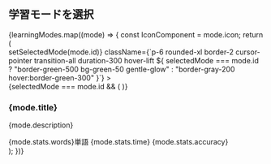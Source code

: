 <div className="elegant-card p-6">
                <h2 className="text-xl font-semibold text-gray-900 mb-6">
                  学習モードを選択
                </h2>
                <div className="grid md:grid-cols-2 gap-4">
                  {learningModes.map((mode) => {
                    const IconComponent = mode.icon;
                    return (
                      <div
                        key={mode.id}
                        onClick={() => setSelectedMode(mode.id)}
                        className={`p-6 rounded-xl border-2 cursor-pointer transition-all duration-300 hover-lift ${
                          selectedMode === mode.id
                            ? "border-green-500 bg-green-50 gentle-glow"
                            : "border-gray-200 hover:border-green-300"
                        }`}
                      >
                        <div className="flex items-start justify-between mb-4">
                          <div
                            className={`w-12 h-12 ${mode.gradient} rounded-xl flex items-center justify-center mb-4`}
                          >
                            <IconComponent className="w-6 h-6 text-white" />
                          </div>
                          {selectedMode === mode.id && (
                            <CheckCircle className="w-6 h-6 text-green-600" />
                          )}
                        </div>
                        <h3 className="text-lg font-semibold text-gray-900 mb-2">
                          {mode.title}
                        </h3>
                        <p className="text-gray-600 text-sm mb-4">
                          {mode.description}
                        </p>
                        <div className="flex items-center justify-between text-xs text-gray-500">
                          <span>{mode.stats.words}単語</span>
                          <span>{mode.stats.time}</span>
                          <span>{mode.stats.accuracy}</span>
                        </div>
                      </div>
                    );
                  })}
                </div>
              </div>
